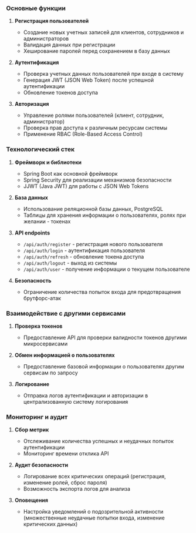 ### Основные функции

1. **Регистрация пользователей**
   - Создание новых учетных записей для клиентов, сотрудников и администраторов
   - Валидация данных при регистрации
   - Хеширование паролей перед сохранением в базу данных

2. **Аутентификация**
   - Проверка учетных данных пользователей при входе в систему
   - Генерация JWT (JSON Web Token) после успешной аутентификации
   - Обновление токенов доступа

3. **Авторизация**
   - Управление ролями пользователей (клиент, сотрудник, администратор)
   - Проверка прав доступа к различным ресурсам системы
   - Применение RBAC (Role-Based Access Control)

### Технологический стек

1. **Фреймворк и библиотеки**
   - Spring Boot как основной фреймворк
   - Spring Security для реализации механизмов безопасности
   - JJWT (Java JWT) для работы с JSON Web Tokens

2. **База данных**
   - Использование реляционной базы данных, PostgreSQL
   - Таблицы для хранения информации о пользователях, ролях при желании - токенах

3. **API endpoints**
   - `/api/auth/register` - регистрация нового пользователя
   - `/api/auth/login` - аутентификация пользователя
   - `/api/auth/refresh` - обновление токена доступа
   - `/api/auth/logout` - выход из системы
   - `/api/auth/user` - получение информации о текущем пользователе

4. **Безопасность**
   - Ограничение количества попыток входа для предотвращения брутфорс-атак

### Взаимодействие с другими сервисами

1. **Проверка токенов**
   - Предоставление API для проверки валидности токенов другими микросервисами

2. **Обмен информацией о пользователях**
   - Предоставление базовой информации о пользователях другим сервисам по запросу

3. **Логирование**
   - Отправка логов аутентификации и авторизации в централизованную систему логирования

### Мониторинг и аудит

1. **Сбор метрик**
   - Отслеживание количества успешных и неудачных попыток аутентификации
   - Мониторинг времени отклика API

2. **Аудит безопасности**
   - Логирование всех критических операций (регистрация, изменение ролей, сброс пароля)
   - Возможность экспорта логов для анализа

3. **Оповещения**
   - Настройка уведомлений о подозрительной активности (множественные неудачные попытки входа, изменение критических данных)
